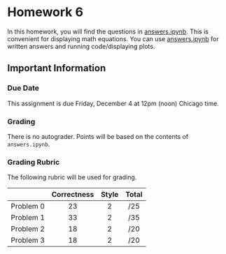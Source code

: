 # Homework 6

In this homework, you will find the questions in [answers.ipynb](answers.ipynb).  This is convenient for displaying math equations. You can use [answers.ipynb](answers.ipynb) for written answers and running code/displaying plots.

## Important Information

### Due Date
This assignment is due Friday, December 4 at 12pm (noon) Chicago time.

### Grading

There is no autograder.  Points will be based on the contents of `answers.ipynb`.

### Grading Rubric

The following rubric will be used for grading.

|   | Correctness | Style | Total |
|:-:|:-:|:-:|:-:|
| Problem 0 | 23 | 2 | /25 |
| Problem 1 | 33 | 2 | /35 |
| Problem 2 | 18 | 2 | /20 |
| Problem 3 | 18 | 2 | /20 |
